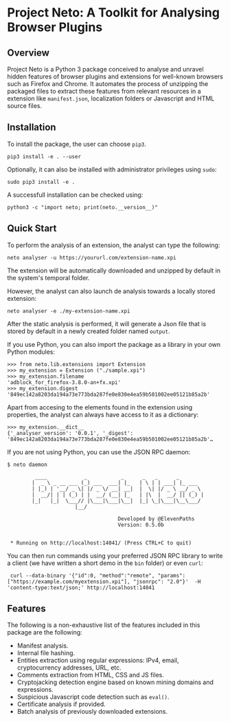 Project Neto: A Toolkit for Analysing Browser Plugins
=====================================================

Overview
--------

Project Neto is a Python 3 package conceived to analyse and unravel hidden
features of browser plugins and extensions for well-known browsers such as
Firefox and Chrome. It automates the process of unzipping the packaged files to
extract these features from relevant resources in a extension like
`manifest.json`, localization folders or Javascript and HTML source files.

Installation
------------

To install the package, the user can choose `pip3`.
```
pip3 install -e . --user
```

Optionally, it can also be installed with administrator privileges using `sudo`:
```
sudo pip3 install -e .
```

A successfull installation can be checked using:
```
python3 -c "import neto; print(neto.__version__)"
```

Quick Start
-----------

To perform the analysis of an extension, the analyst can type the following:
```
neto analyser -u https://yoururl.com/extension-name.xpi
```
The extension will be automatically downloaded and unzipped by default in the system's temporal folder.

However, the analyst can also launch de analysis towards a locally stored extension:
```
neto analyser -e ./my-extension-name.xpi
```

After the static analysis is performed, it will generate a Json file that is stored by default in a newly created folder named `output`.

If you use Python, you can also import the package as a library in your own Python modules:
```
>>> from neto.lib.extensions import Extension
>>> my_extension = Extension ("./sample.xpi")
>>> my_extension.filename
'adblock_for_firefox-3.8.0-an+fx.xpi'
>>> my_extension.digest
'849ec142a8203da194a73e773bda287fe0e830e4ea59b501002ee05121b85a2b'
```

Apart from accesing to the elements found in the extension using properties, the 
analyst can always have access to it as a dictionary:
```
>>> my_extension.__dict__
{'_analyser_version': '0.0.1', '_digest': '849ec142a8203da194a73e773bda287fe0e830e4ea59b501002ee05121b85a2b'…
```

If you are not using Python, you can use the JSON RPC daemon:
```
$ neto daemon

         ____            _           _      _   _      _
        |  _ \ _ __ ___ (_) ___  ___| |_   | \ | | ___| |_ ___
        | |_) | '__/ _ \| |/ _ \/ __| __|  |  \| |/ _ \ __/ _ \ 
        |  __/| | | (_) | |  __/ (__| |_   | |\  |  __/ || (_) |
        |_|   |_|  \___// |\___|\___|\__|  |_| \_|\___|\__\___/
                      |__/

                                    Developed by @ElevenPaths
                                    Version: 0.5.0b


 * Running on http://localhost:14041/ (Press CTRL+C to quit)
```
You can then run commands using your preferred JSON RPC library to write a client 
(we have written a short demo in the `bin` folder) or even `curl`:
```
 curl --data-binary '{"id":0, "method":"remote", "params":["https://example.com/myextension.xpi"], "jsonrpc": "2.0"}'  -H 'content-type:text/json;' http://localhost:14041
```

Features
--------

The following is a non-exhaustive list of the features included in this package are the following:
- Manifest analysis.
- Internal file hashing.
- Entities extraction using regular expressions: IPv4, email, cryptocurrency addresses, URL, etc.
- Comments extraction from HTML, CSS and JS files.
- Cryptojacking detection engine based on known mining domains and expressions.
- Suspicious Javascript code detection such as `eval()`.
- Certificate analysis if provided.
- Batch analysis of previously downloaded extensions.
